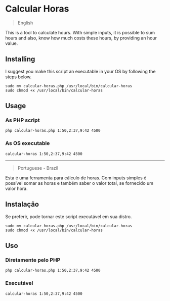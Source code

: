 # Calcular Horas

> English

This is a tool to calculate hours. With simple inputs, it is possible to sum hours and also, know how much costs these 
hours, by providing an hour value.


## Installing

I suggest you make this script an executable in your OS by following the steps below.

```shell
sudo mv calcular-horas.php /usr/local/bin/calcular-horas
sudo chmod +x /usr/local/bin/calcular-horas
```

## Usage

### As PHP script

```shell
php calcular-horas.php 1:50,2:37,9:42 4500
```

### As OS executable

```shell
calcular-horas 1:50,2:37,9:42 4500
```

---------------

> Portuguese - Brazil

Esta é uma ferramenta para cálculo de horas. Com inputs simples é possível somar as horas e também saber o valor total, 
se fornecido um valor hora.


## Instalação

Se preferir, pode tornar este script executável em sua distro.

```shell
sudo mv calcular-horas.php /usr/local/bin/calcular-horas
sudo chmod +x /usr/local/bin/calcular-horas
```

## Uso

### Diretamente pelo PHP

```shell
php calcular-horas.php 1:50,2:37,9:42 4500
```

### Executável

```shell
calcular-horas 1:50,2:37,9:42 4500
```
